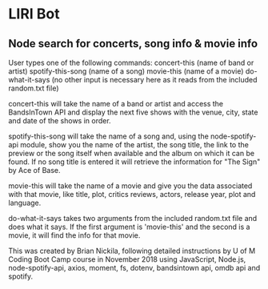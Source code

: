 # LIRI Bot
## Node search for concerts, song info & movie info

User types one of the following commands:
concert-this (name of band or artist)
spotify-this-song (name of a song)
movie-this (name of a movie)
do-what-it-says (no other input is necessary here as it reads from the included random.txt file)

concert-this will take the name of a band or artist and access the BandsInTown API and display the next five shows with the venue, city, state and date of the shows in order.

spotify-this-song will take the name of a song and, using the node-spotify-api module, show you the name of the artist, the song title, the link to the preview or the song itself when available and the album on which it can be found. If no song title is entered it will retrieve the information for "The Sign" by Ace of Base.

movie-this will take the name of a movie and give you the data associated with that movie, like title, plot, critics reviews, actors, release year, plot and language.

do-what-it-says takes two arguments from the included random.txt file and does what it says. If the first argument is 'movie-this' and the second is a movie, it will find the info for that movie.

This was created by Brian Nickila, following detailed instructions by U of M Coding Boot Camp course in November 2018 using JavaScript, Node.js, node-spotify-api, axios, moment, fs, dotenv, bandsintown api, omdb api and spotify.
